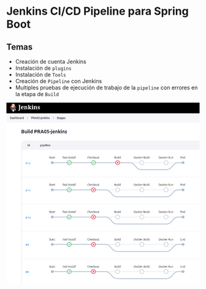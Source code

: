 # Jenkins CI/CD Pipeline para Spring Boot

## Temas

- Creación de cuenta Jenkins
- Instalación de `plugins`
- Instalación de `Tools`
- Creación de `Pipeline` con Jenkins
- Multiples pruebas de ejecución de trabajo de la `pipeline` con errores en la etapa de `Build`

![AutoPublish_02](imgs/jenkins_01.png)